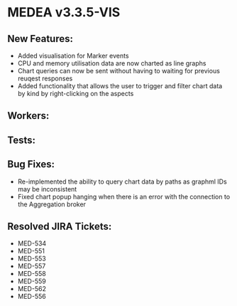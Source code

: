 # MEDEA v3.3.5-VIS
## New Features:
* Added visualisation for Marker events
* CPU and memory utilisation data are now charted as line graphs
* Chart queries can now be sent without having to waiting for previous reuqest responses
* Added functionality that allows the user to trigger and filter chart data by kind by right-clicking on the aspects

## Workers:

## Tests:

## Bug Fixes:
* Re-implemented the ability to query chart data by paths as graphml IDs may be inconsistent
* Fixed chart popup hanging when there is an error with the connection to the Aggregation broker

## Resolved JIRA Tickets:
* MED-534
* MED-551
* MED-553
* MED-557
* MED-558
* MED-559
* MED-562
* MED-556
